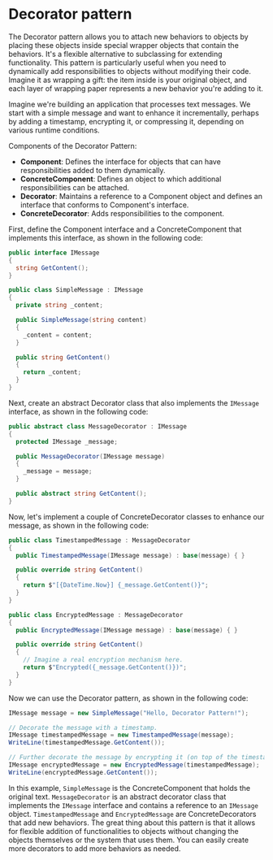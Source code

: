 # Decorator pattern

The Decorator pattern allows you to attach new behaviors to objects by placing these objects inside special wrapper objects that contain the behaviors. It's a flexible alternative to subclassing for extending functionality. This pattern is particularly useful when you need to dynamically add responsibilities to objects without modifying their code. Imagine it as wrapping a gift: the item inside is your original object, and each layer of wrapping paper represents a new behavior you're adding to it.

Imagine we're building an application that processes text messages. We start with a simple message and want to enhance it incrementally, perhaps by adding a timestamp, encrypting it, or compressing it, depending on various runtime conditions.

Components of the Decorator Pattern:
- **Component**: Defines the interface for objects that can have responsibilities added to them dynamically.
- **ConcreteComponent**: Defines an object to which additional responsibilities can be attached.
- **Decorator**: Maintains a reference to a Component object and defines an interface that conforms to Component's interface.
- **ConcreteDecorator**: Adds responsibilities to the component.

First, define the Component interface and a ConcreteComponent that implements this interface, as shown in the following code:
```cs
public interface IMessage
{
  string GetContent();
}

public class SimpleMessage : IMessage
{
  private string _content;

  public SimpleMessage(string content)
  {
    _content = content;
  }

  public string GetContent()
  {
    return _content;
  }
}
```

Next, create an abstract Decorator class that also implements the `IMessage` interface, as shown in the following code:
```cs
public abstract class MessageDecorator : IMessage
{
  protected IMessage _message;

  public MessageDecorator(IMessage message)
  {
    _message = message;
  }

  public abstract string GetContent();
}
```

Now, let's implement a couple of ConcreteDecorator classes to enhance our message, as shown in the following code:
```cs
public class TimestampedMessage : MessageDecorator
{
  public TimestampedMessage(IMessage message) : base(message) { }

  public override string GetContent()
  {
    return $"[{DateTime.Now}] {_message.GetContent()}";
  }
}

public class EncryptedMessage : MessageDecorator
{
  public EncryptedMessage(IMessage message) : base(message) { }

  public override string GetContent()
  {
    // Imagine a real encryption mechanism here.
    return $"Encrypted({_message.GetContent()})";
  }
}
```

Now we can use the Decorator pattern, as shown in the following code:
```cs
IMessage message = new SimpleMessage("Hello, Decorator Pattern!");

// Decorate the message with a timestamp.
IMessage timestampedMessage = new TimestampedMessage(message);
WriteLine(timestampedMessage.GetContent());

// Further decorate the message by encrypting it (on top of the timestamp).
IMessage encryptedMessage = new EncryptedMessage(timestampedMessage);
WriteLine(encryptedMessage.GetContent());
```

In this example, `SimpleMessage` is the ConcreteComponent that holds the original text. `MessageDecorator` is an abstract decorator class that implements the `IMessage` interface and contains a reference to an `IMessage` object. `TimestampedMessage` and `EncryptedMessage` are ConcreteDecorators that add new behaviors. The great thing about this pattern is that it allows for flexible addition of functionalities to objects without changing the objects themselves or the system that uses them. You can easily create more decorators to add more behaviors as needed.
